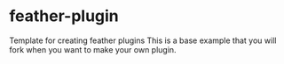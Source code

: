 # feather-plugin
Template for creating feather plugins
This is a base example that you will fork when you want to make your own plugin.
